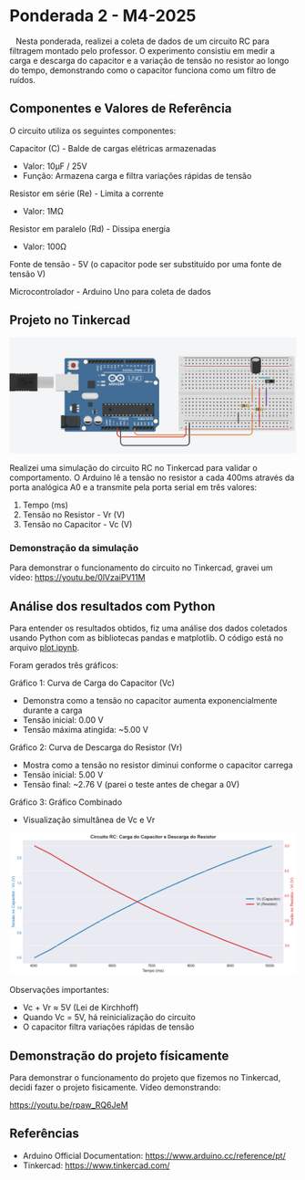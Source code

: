 # Ponderada 2 - M4-2025

&ensp; Nesta ponderada, realizei a coleta de dados de um circuito RC para filtragem montado pelo professor. O experimento consistiu em medir a carga e descarga do capacitor e a variação de tensão no resistor ao longo do tempo, demonstrando como o capacitor funciona como um filtro de ruídos.

## Componentes e Valores de Referência

O circuito utiliza os seguintes componentes:

Capacitor (C) - Balde de cargas elétricas armazenadas
- Valor: 10μF / 25V
- Função: Armazena carga e filtra variações rápidas de tensão

Resistor em série (Re) - Limita a corrente
- Valor: 1MΩ

Resistor em paralelo (Rd) - Dissipa energia
- Valor: 100Ω

Fonte de tensão - 5V (o capacitor pode ser substituído por uma fonte de tensão V)

Microcontrolador - Arduino Uno para coleta de dados

## Projeto no Tinkercad

![alt text](image.png)

Realizei uma simulação do circuito RC no Tinkercad para validar o comportamento. O Arduino lê a tensão no resistor a cada 400ms através da porta analógica A0 e a transmite pela porta serial em três valores:

1. Tempo (ms)
2. Tensão no Resistor - Vr (V)
3. Tensão no Capacitor - Vc (V)

### Demonstração da simulação

Para demonstrar o funcionamento do circuito no Tinkercad, gravei um vídeo: https://youtu.be/0lVzaiPV11M

## Análise dos resultados com Python

Para entender os resultados obtidos, fiz uma análise dos dados coletados usando Python com as bibliotecas pandas e matplotlib. O código está no arquivo [plot.ipynb](plot.ipynb).

Foram gerados três gráficos:

Gráfico 1: Curva de Carga do Capacitor (Vc)
- Demonstra como a tensão no capacitor aumenta exponencialmente durante a carga
- Tensão inicial: 0.00 V
- Tensão máxima atingida: ~5.00 V

Gráfico 2: Curva de Descarga do Resistor (Vr)
- Mostra como a tensão no resistor diminui conforme o capacitor carrega
- Tensão inicial: 5.00 V
- Tensão final: ~2.76 V (parei o teste antes de chegar a 0V)

Gráfico 3: Gráfico Combinado
- Visualização simultânea de Vc e Vr

![alt text](image-1.png)

Observações importantes:
- Vc + Vr ≈ 5V (Lei de Kirchhoff)
- Quando Vc = 5V, há reinicialização do circuito
- O capacitor filtra variações rápidas de tensão

## Demonstração do projeto físicamente

Para demonstrar o funcionamento do projeto que fizemos no Tinkercad, decidi fazer o projeto fisicamente. Vídeo demonstrando:

https://youtu.be/rpaw_RQ6JeM

## Referências

- Arduino Official Documentation: https://www.arduino.cc/reference/pt/
- Tinkercad: https://www.tinkercad.com/